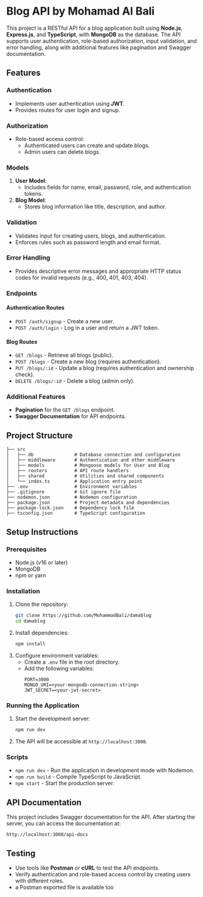 # Blog API by Mohamad Al Bali

This project is a RESTful API for a blog application built using **Node.js**, **Express.js**, and **TypeScript**, with **MongoDB** as the database. The API supports user authentication, role-based authorization, input validation, and error handling, along with additional features like pagination and Swagger documentation.

## Features

### Authentication
- Implements user authentication using **JWT**.
- Provides routes for user login and signup.

### Authorization
- Role-based access control:
    - Authenticated users can create and update blogs.
    - Admin users can delete blogs.

### Models
1. **User Model**:
    - Includes fields for name, email, password, role, and authentication tokens.
2. **Blog Model**:
    - Stores blog information like title, description, and author.

### Validation
- Validates input for creating users, blogs, and authentication.
- Enforces rules such as password length and email format.

### Error Handling
- Provides descriptive error messages and appropriate HTTP status codes for invalid requests (e.g., 400, 401, 403, 404).

### Endpoints
#### Authentication Routes
- `POST /auth/signup` - Create a new user.
- `POST /auth/login` - Log in a user and return a JWT token.

#### Blog Routes
- `GET /blogs` - Retrieve all blogs (public).
- `POST /blogs` - Create a new blog (requires authentication).
- `PUT /blogs/:id` - Update a blog (requires authentication and ownership check).
- `DELETE /blogs/:id` - Delete a blog (admin only).

### Additional Features
- **Pagination** for the `GET /blogs` endpoint.
- **Swagger Documentation** for API endpoints.

## Project Structure
```
├── src
│   ├── db               # Database connection and configuration
│   ├── middleware       # Authentication and other middleware
│   ├── models           # Mongoose models for User and Blog
│   ├── routers          # API route handlers
│   ├── shared           # Utilities and shared components
│   └── index.ts         # Application entry point
├── .env                 # Environment variables
├── .gitignore           # Git ignore file
├── nodemon.json         # Nodemon configuration
├── package.json         # Project metadata and dependencies
├── package-lock.json    # Dependency lock file
├── tsconfig.json        # TypeScript configuration
```

## Setup Instructions

### Prerequisites
- Node.js (v16 or later)
- MongoDB
- npm or yarn

### Installation
1. Clone the repository:
   ```bash
   git clone https://github.com/MohammadBali/damablog
   cd damablog
   ```
2. Install dependencies:
   ```bash
   npm install
   ```
3. Configure environment variables:
    - Create a `.env` file in the root directory.
    - Add the following variables:
      ```env
      PORT=3000
      MONGO_URI=<your-mongodb-connection-string>
      JWT_SECRET=<your-jwt-secret>
      ```

### Running the Application
1. Start the development server:
   ```bash
   npm run dev
   ```
2. The API will be accessible at `http://localhost:3000`.

### Scripts
- `npm run dev` - Run the application in development mode with Nodemon.
- `npm run build` - Compile TypeScript to JavaScript.
- `npm start` - Start the production server.

## API Documentation
This project includes Swagger documentation for the API. After starting the server, you can access the documentation at:
```
http://localhost:3000/api-docs
```

## Testing
- Use tools like **Postman** or **cURL** to test the API endpoints.
- Verify authentication and role-based access control by creating users with different roles.
- a Postman exported file is available too



